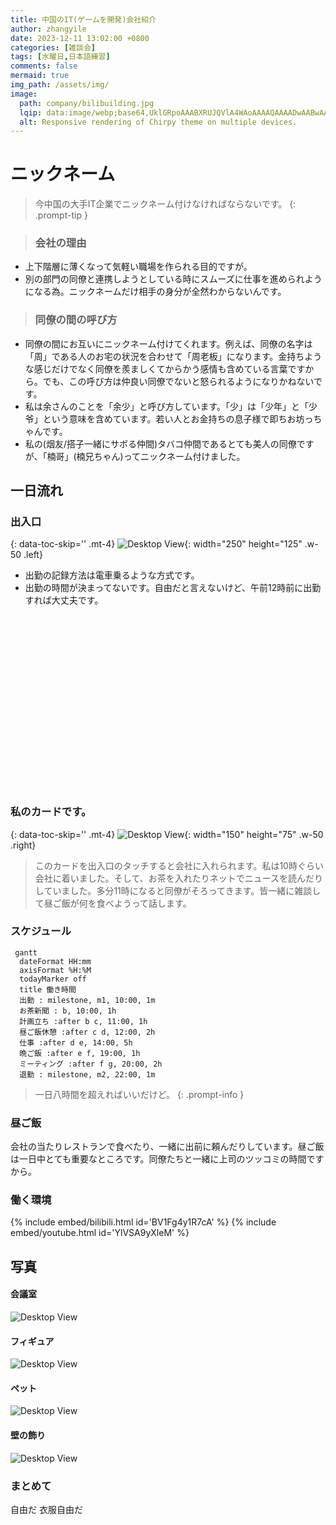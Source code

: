 ```yaml
---
title: 中国のIT(ゲームを開発)会社紹介
author: zhangyile
date: 2023-12-11 13:02:00 +0800
categories: [雑談会]
tags: [水曜日,日本語練習]
comments: false
mermaid: true
img_path: /assets/img/
image:
  path: company/bilibuilding.jpg
  lqip: data:image/webp;base64,UklGRpoAAABXRUJQVlA4WAoAAAAQAAAADwAABwAAQUxQSDIAAAARL0AmbZurmr57yyIiqE8oiG0bejIYEQTgqiDA9vqnsUSI6H+oAERp2HZ65qP/VIAWAFZQOCBCAAAA8AEAnQEqEAAIAAVAfCWkAALp8sF8rgRgAP7o9FDvMCkMde9PK7euH5M1m6VWoDXf2FkP3BqV0ZYbO6NA/VFIAAAA
  alt: Responsive rendering of Chirpy theme on multiple devices.
---
```


# ニックネーム
> 今中国の大手IT企業でニックネーム付けなければならないです。
{: .prompt-tip }

> ### 会社の理由
- 上下階層に薄くなって気軽い職場を作られる目的ですが。
- 別の部門の同僚と連携しようとしている時にスムーズに仕事を進められようになる為。ニックネームだけ相手の身分が全然わからないんです。

> ### 同僚の間の呼び方
- 同僚の間にお互いにニックネーム付けてくれます。例えば、同僚の名字は「周」である人のお宅の状況を合わせて「周老板」になります。金持ちような感じだけでなく同僚を羨ましくてからかう感情も含めている言葉ですから。でも、この呼び方は仲良い同僚でないと怒られるようになりかねないです。
- 私は余さんのことを「余少」と呼び方しています。「少」は「少年」と「少爷」という意味を含めています。若い人とお金持ちの息子様で即ちお坊っちゃんです。
- 私の(烟友/搭子一緒にサボる仲間)タバコ仲間であるとても美人の同僚ですが、「楠哥」(楠兄ちゃん)ってニックネーム付けました。


## 一日流れ
### 出入口
{: data-toc-skip='' .mt-4}
![Desktop View](company/entry.jpg){: width="250" height="125" .w-50 .left}
- 出勤の記録方法は電車乗るような方式です。
- 出勤の時間が決まってないです。自由だと言えないけど、午前12時前に出勤すれば大丈夫です。
# &nbsp;
# &nbsp;
# &nbsp;
# &nbsp;

### 私のカードです。
{: data-toc-skip='' .mt-4}
![Desktop View](company/namecard.png){: width="150" height="75" .w-50 .right}
> このカードを出入口のタッチすると会社に入れられます。私は10時ぐらい会社に着いました。そして、お茶を入れたりネットでニュースを読んだりしていました。多分11時になると同僚がそろってきます。皆一緒に雑談して昼ご飯が何を食べようって話します。


### スケジュール
```mermaid
 gantt
  dateFormat HH:mm
  axisFormat %H:%M
  todayMarker off
  title 働き時間
  出勤 : milestone, m1, 10:00, 1m
  お茶新聞 : b, 10:00, 1h
  計画立ち :after b c, 11:00, 1h
  昼ご飯休憩 :after c d, 12:00, 2h
  仕事 :after d e, 14:00, 5h
  晩ご飯 :after e f, 19:00, 1h
  ミーティング :after f g, 20:00, 2h
  退勤 : milestone, m2, 22:00, 1m
```
> 一日八時間を超えればいいだけど。
{: .prompt-info }

### 昼ご飯
会社の当たりレストランで食べたり、一緒に出前に頼んだりしています。昼ご飯は一日中とても重要なところです。同僚たちと一緒に上司のツッコミの時間ですから。


### 働く環境
{% include embed/bilibili.html id='BV1Fg4y1R7cA' %}
{% include embed/youtube.html id='YlVSA9yXleM' %}


## 写真
#### 会議室
![Desktop View](company/meetingroom.jpeg)
#### フィギュア
![Desktop View](company/modelshow.gif)
#### ペット
![Desktop View](company/pet.jpg)
#### 壁の飾り
![Desktop View](company/wall.jpeg)

### まとめて
自由だ
衣服自由だ